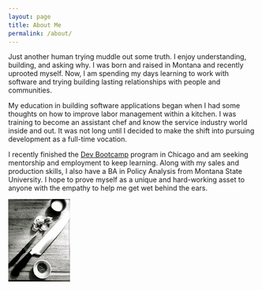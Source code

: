 ```yaml
---
layout: page
title: About Me
permalink: /about/
---
```


Just another human trying muddle out some truth.  I enjoy understanding, building, and asking why.  I was born and raised in Montana and recently uprooted myself.  Now, I am spending my days learning to work with software and trying building lasting relationships with people and communities.  

My education in building software applications began when I had some thoughts on how to improve labor management within a kitchen.  I was training to become an assistant chef and know the service industry world inside and out.  It was not long until I decided to make the shift into pursuing development as a full-time vocation.

I recently finished the [Dev Bootcamp](http://www.devbootcamp.com) program in Chicago and am seeking mentorship and employment to keep learning.  Along with my sales and production skills, I also have a BA in Policy Analysis from Montana State University.  I hope to prove myself as a unique and hard-working asset to anyone with the empathy to help me get wet behind the ears.  

![cook](/images/cutboard.jpg)